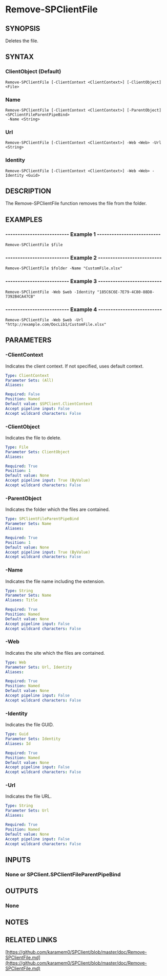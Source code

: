# Remove-SPClientFile

## SYNOPSIS
Deletes the file.

## SYNTAX

### ClientObject (Default)
```
Remove-SPClientFile [-ClientContext <ClientContext>] [-ClientObject] <File>
```

### Name
```
Remove-SPClientFile [-ClientContext <ClientContext>] [-ParentObject] <SPClientFileParentPipeBind>
 -Name <String>
```

### Url
```
Remove-SPClientFile [-ClientContext <ClientContext>] -Web <Web> -Url <String>
```

### Identity
```
Remove-SPClientFile [-ClientContext <ClientContext>] -Web <Web> -Identity <Guid>
```

## DESCRIPTION
The Remove-SPClientFile function removes the file from the folder.

## EXAMPLES

### -------------------------- Example 1 --------------------------
```
Remove-SPClientFile $file
```

### -------------------------- Example 2 --------------------------
```
Remove-SPClientFile $folder -Name "CustomFile.xlsx"
```

### -------------------------- Example 3 --------------------------
```
Remove-SPClientFile -Web $web -Identity "185C6C6E-7E79-4C80-88D8-7392B4CA47CB"
```

### -------------------------- Example 4 --------------------------
```
Remove-SPClientFile -Web $web -Url "http://example.com/DocLib1/CustomFile.xlsx"
```

## PARAMETERS

### -ClientContext
Indicates the client context.
If not specified, uses default context.

```yaml
Type: ClientContext
Parameter Sets: (All)
Aliases: 

Required: False
Position: Named
Default value: $SPClient.ClientContext
Accept pipeline input: False
Accept wildcard characters: False
```

### -ClientObject
Indicates the file to delete.

```yaml
Type: File
Parameter Sets: ClientObject
Aliases: 

Required: True
Position: 1
Default value: None
Accept pipeline input: True (ByValue)
Accept wildcard characters: False
```

### -ParentObject
Indicates the folder which the files are contained.

```yaml
Type: SPClientFileParentPipeBind
Parameter Sets: Name
Aliases: 

Required: True
Position: 1
Default value: None
Accept pipeline input: True (ByValue)
Accept wildcard characters: False
```

### -Name
Indicates the file name including the extension.

```yaml
Type: String
Parameter Sets: Name
Aliases: Title

Required: True
Position: Named
Default value: None
Accept pipeline input: False
Accept wildcard characters: False
```

### -Web
Indicates the site which the files are contained.

```yaml
Type: Web
Parameter Sets: Url, Identity
Aliases: 

Required: True
Position: Named
Default value: None
Accept pipeline input: False
Accept wildcard characters: False
```

### -Identity
Indicates the file GUID.

```yaml
Type: Guid
Parameter Sets: Identity
Aliases: Id

Required: True
Position: Named
Default value: None
Accept pipeline input: False
Accept wildcard characters: False
```

### -Url
Indicates the file URL.

```yaml
Type: String
Parameter Sets: Url
Aliases: 

Required: True
Position: Named
Default value: None
Accept pipeline input: False
Accept wildcard characters: False
```

## INPUTS

### None or SPClient.SPClientFileParentPipeBind

## OUTPUTS

### None

## NOTES

## RELATED LINKS

[https://github.com/karamem0/SPClient/blob/master/doc/Remove-SPClientFile.md](https://github.com/karamem0/SPClient/blob/master/doc/Remove-SPClientFile.md)

